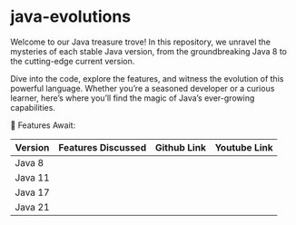 # java-evolutions

Welcome to our Java treasure trove! In this repository, we unravel the mysteries of each stable Java version,
from the groundbreaking Java 8 to the cutting-edge current version.

Dive into the code, explore the features, and witness the evolution of this powerful language. Whether you’re a seasoned developer or a curious learner, 
here’s where you’ll find the magic of Java’s ever-growing capabilities.

🚀 Features Await:

| Version | Features Discussed | Github Link | Youtube Link |
|---------|--------------------|-------------|--------------|
| Java 8  |                    |             |              |
| Java 11 |                    |             |              |
| Java 17 |                    |             |              |       
| Java 21 |                    |             |              |
